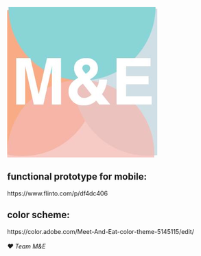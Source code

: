 [![logo](https://github.com/ecsmith/M-E/blob/master/screenshots/logo.png)]()<br>
<h2>functional prototype for mobile:</h2> https://www.flinto.com/p/df4dc406
<h2>color scheme:</h2> https://color.adobe.com/Meet-And-Eat-color-theme-5145115/edit/
<br><br><i>&hearts; Team M&E</i>

